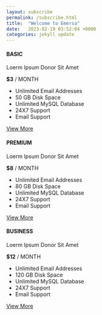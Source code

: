 ```yaml
---
layout: subscribe
permalink: /subscribe.html
title:  "Welcome to Emersa"
date:   2023-02-19 03:52:04 +0000
categories: jekyll update
---
```

<div class="row">
    <div class="col-md-4 col-sm-6">
        <div class="pricing-table-3 basic">
            <div class="pricing-table-header">
                <h4><strong>BASIC</strong></h4>
                <p>Loerm Ipsum Donor Sit Amet</p>
            </div>
            <div class="price"><strong>$3</strong> / MONTH</div>
            <div class="pricing-body">
                <ul class="pricing-table-ul">
                    <li><i class="fa fa-send"></i> Unlimited Email Addresses</li>
                    <li><i class="fa fa-cloud"></i> 50 GB Disk Space</li>
                    <li><i class="fa fa-database"></i> Unlimited MySQL Database</li>
                    <li class="not-avail"><i class="fa fa-clock-o"></i> 24X7 Support</li>
                    <li class="not-avail"><i class="fa fa-envelope"></i> Email Support</li>
                </ul><a href="#" class="view-more">View More</a></div>
        </div>
    </div>
    <div class="col-md-4 col-sm-6">
        <div class="pricing-table-3 premium">
            <div class="pricing-table-header">
                <h4><strong>PREMIUM</strong></h4>
                <p>Loerm Ipsum Donor Sit Amet</p>
            </div>
            <div class="price"><strong>$8</strong> / MONTH</div>
            <div class="pricing-body">
                <ul class="pricing-table-ul">
                    <li><i class="fa fa-send"></i> Unlimited Email Addresses</li>
                    <li><i class="fa fa-cloud"></i> 80 GB Disk Space</li>
                    <li><i class="fa fa-database"></i> Unlimited MySQL Database</li>
                    <li class="not-avail"><i class="fa fa-clock-o"></i> 24X7 Support</li>
                    <li class="not-avail"><i class="fa fa-envelope"></i> Email Support</li>
                </ul><a href="#" class="view-more">View More</a></div>
        </div>
    </div>
    <div class="col-md-4 col-sm-12">
        <div class="pricing-table-3 business">
            <div class="pricing-table-header">
                <h4><strong>BUSINESS</strong></h4>
                <p>Loerm Ipsum Donor Sit Amet</p>
            </div>
            <div class="price"><strong>$12</strong> / MONTH</div>
            <div class="pricing-body">
                <ul class="pricing-table-ul">
                    <li><i class="fa fa-send"></i> Unlimited Email Addresses</li>
                    <li><i class="fa fa-cloud"></i> 120 GB Disk Space</li>
                    <li><i class="fa fa-database"></i> Unlimited MySQL Database</li>
                    <li class="not-avail"><i class="fa fa-clock-o"></i> 24X7 Support</li>
                    <li class="not-avail"><i class="fa fa-envelope"></i> Email Support</li>
                </ul><a href="#" class="view-more">View More</a></div>
        </div>
    </div>
</div>
